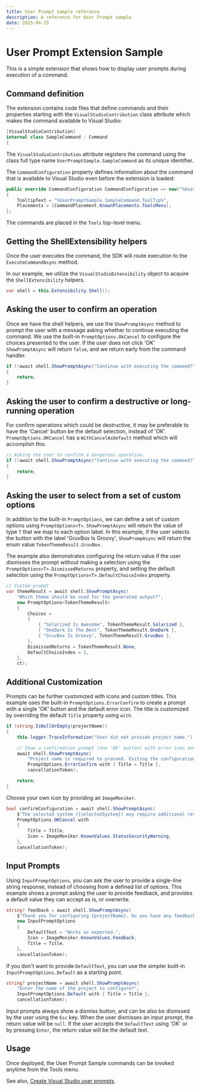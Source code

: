 ```yaml
---
title: User Prompt Sample reference
description: A reference for User Prompt sample
date: 2025-04-25
---
```


# User Prompt Extension Sample

This is a simple extension that shows how to display user prompts during execution of a command.

## Command definition

The extension contains code files that define commands and their properties starting with the `VisualStudioContribution` class attribute which makes the command available to Visual Studio:

```csharp
[VisualStudioContribution]
internal class SampleCommand : Command
{
```

The `VisualStudioContribution` attribute registers the command using the class full type name `UserPromptSample.SampleCommand` as its unique identifier.

The `CommandConfiguration` property defines information about the command that is available to Visual Studio even before the extension is loaded:

```csharp
public override CommandConfiguration CommandConfiguration => new("%UserPromptSample.SampleCommand.DisplayName%")
{
    TooltipText = "%UserPromptSample.SampleCommand.ToolTip%",
    Placements = [CommandPlacement.KnownPlacements.ToolsMenu],
};
```

The commands are placed in the `Tools` top-level menu.

## Getting the ShellExtensibility helpers

Once the user executes the command, the SDK will route execution to the `ExecuteCommandAsync` method.

In our example, we utilize the `VisualStudioExtensibility` object to acquire the `ShellExtensibility` helpers.

```csharp
var shell = this.Extensibility.Shell();
```

## Asking the user to confirm an operation

Once we have the shell helpers, we use the `ShowPromptAsync` method to prompt the user with a message asking whether to continue executing the command. We use the built-in `PromptOptions.OkCancel` to configure the
choices presented to the user. If the user does not click 'OK' `ShowPromptAsync` will return `false`, and we
return early from the command handler.

```csharp
if (!await shell.ShowPromptAsync("Continue with executing the command?", PromptOptions.OKCancel, ct))
{
    return;
}
```

## Asking the user to confirm a destructive or long-running operation

For confirm operations which could be destructive, it may be preferable to have the 'Cancel' button be the
default selection, instead of 'OK'. `PromptOptions.OKCancel` has a `WithCancelAsDefault` method which
will accomplish this.

```csharp
// Asking the user to confirm a dangerous operation.
if (!await shell.ShowPromptAsync("Continue with executing the command?", PromptOptions.OKCancel.WithCancelAsDefault(), ct))
{
    return;
}
```

## Asking the user to select from a set of custom options

In addition to the built-in `PromptOptions`, we can define a set of custom options using `PromptOptions<T>`. `ShowPromptAsync` will return the value of type `T` that we map to each option label.
In this example, if the user selects the button with the label 'GruvBox Is Groovy', `ShowPrompAsync` will return the enum value `TokenThemeResult.GruvBox`.

The example also demonstrates configuring the return value if the user dismisses the prompt without
making a selection using the `PromptOptions<T>.DismissedReturns` property, and setting the default
selection using the `PromptOptions<T>.DefaultChoiceIndex` property.

```csharp
// Custom prompt
var themeResult = await shell.ShowPromptAsync(
    "Which theme should be used for the generated output?",
    new PromptOptions<TokenThemeResult>
    {
        Choices =
        {
            { "Solarized Is Awesome", TokenThemeResult.Solarized },
            { "OneDark Is The Best", TokenThemeResult.OneDark },
            { "GruvBox Is Groovy", TokenThemeResult.GruvBox },
        },
        DismissedReturns = TokenThemeResult.None,
        DefaultChoiceIndex = 2,
    },
    ct);
```

## Additional Customization

Prompts can be further customized with icons and custom titles. This example uses the built-in `PromptOptions.ErrorConfirm` to create
a prompt with a single 'OK' button and the default error icon. The title is customized by overriding the default `Title` property using `with`.

```csharp
if (string.IsNullOrEmpty(projectName))
{
    this.logger.TraceInformation("User did not provide project name.");

    // Show a confirmation prompt (one 'OK' button) with error icon and title.
    await shell.ShowPromptAsync(
        "Project name is required to proceed. Exiting the configuration process.",
        PromptOptions.ErrorConfirm with { Title = Title },
        cancellationToken);

    return;
}
```

Choose your own icon by providing an `ImageMoniker`.

```csharp
bool confirmConfiguration = await shell.ShowPromptAsync(
    $"The selected system ({selectedSystem}) may require additional resources. Do you want to proceed?",
    PromptOptions.OKCancel with
    {
        Title = Title,
        Icon = ImageMoniker.KnownValues.StatusSecurityWarning,
    },
    cancellationToken);
```

## Input Prompts

Using `InputPromptOptions`, you can ask the user to provide a single-line string response, instead of choosing from a defined list of options.
This example shows a prompt asking the user to provide feedback, and provides a default value they can accept as is, or overwrite.

```csharp
string? feedback = await shell.ShowPromptAsync(
    $"Thank you for configuring {projectName}. Do you have any feedback?",
    new InputPromptOptions
    {
        DefaultText = "Works as expected.",
        Icon = ImageMoniker.KnownValues.Feedback,
        Title = Title,
    },
    cancellationToken);
```

If you don't want to provide `DefaultText`, you can use the simpler built-in `InputPromptOptions.Default` as a starting point.

```csharp
string? projectName = await shell.ShowPromptAsync(
    "Enter the name of the project to configure?",
    InputPromptOptions.Default with { Title = Title },
    cancellationToken);
```

Input prompts always show a dismiss button, and can be also be dismssed by the user using the `Esc` key. When the user dismisses
an input prompt, the return value will be `null`. If the user accepts the `DefaultText` using 'OK' or by pressing `Enter`, the return
value will be the default text.

## Usage

Once deployed, the User Prompt Sample commands can be invoked anytime from the Tools menu.

See also, [Create Visual Studio user prompts](https://learn.microsoft.com/visualstudio/extensibility/visualstudio.extensibility/user-prompt/user-prompts).